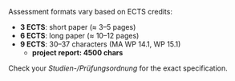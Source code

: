 Assessment formats vary based on ECTS credits:

- **3 ECTS**: short paper (≈ 3–5 pages)
- **6 ECTS**: long paper (≈ 10–12 pages)
- **9 ECTS**: 30–37 characters (MA WP 14.1, WP 15.1)
    - **project report: 4500 chars**

Check your *Studien-/Prüfungsordnung* for the exact specification.



